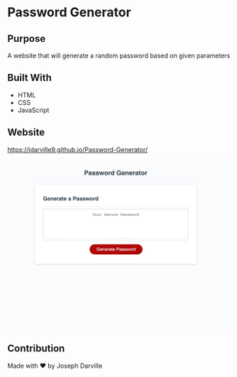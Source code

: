 # Password Generator

## Purpose
A website that will generate a random password based on given parameters

## Built With
* HTML
* CSS
* JavaScript

## Website
https://jdarville9.github.io/Password-Generator/


![Website Preview](./assets/Images/Screen%20Shot%202022-05-11%20at%205.29.55%20PM.png)

## Contribution
Made with ❤️ by Joseph Darville
